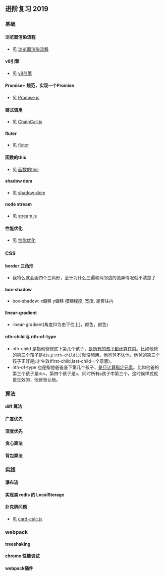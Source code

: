 ## 进阶复习 2019

### 基础

#### 浏览器渲染流程
- 见 [浏览器渲染流程](./file/浏览器渲染流程.md)

#### v8引擎
- 见 [v8引擎](./file/v8引擎.md)

#### Promise+ 规范，实现一个Promise
- 见 [Promise.js](./js/Promise.js)

#### 链式调用
- 见 [ChainCall.js](./js/ChainCall.js)

#### fluter
- 见 [fluter](./file/fluter.md)

#### 函数的this
- 见 [函数的this](./file/函数的this.md)

#### shadow dom
- 见 [shadow-dom](./file/shadow-dom.md)

#### node stream
- 见 [stream.js](./js/stream.js)

#### 性能优化
- 见 [性能优化](./file/性能优化.md)

### CSS

#### border 三角形
- 我特么就会画四个三角形，至于为什么三遍和两邻边的诡异情况就不清楚了

#### box-shadow
- box-shadow: x偏移 y偏移 模糊程度, 宽度, 是否往内

#### linear-gradient
- linear-gradient(角度[0为由下往上]，颜色，颜色)

#### nth-child 与 nth-of-type
- nth-child 是指他爸爸底下第几个孩子，<u>是所有的孩子都计算在内</u>。比如他爸的第三个孩子是`div`,`p:nth-child(3)`就没卵用，他爸爸不认他，他爸的第三个孩子正好是`p`才生效(first-child,last-child一个意思)。
- nth-of-type 也是指他爸爸底下第几个孩子，<u>是只计算指定元素</u>。比如他爸的第三个孩子是`div`，第四个孩子是`p`，同时所有`p`孩子中第三个，这时候样式就是生效的，他爸爸认他。


### 算法

#### diff 算法

#### 广度优先

#### 深度优先

#### 贪心算法

#### 背包算法

### 实践

#### 瀑布流

#### 实现类 redis 的 LocalStorage 

#### 扑克牌问题
- 见 [card-calc.js](./js/card-calc.js)

### webpack

#### treeshaking

#### chrome 性能调试

#### webpack插件